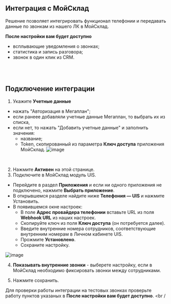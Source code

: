 ## Интеграция с МойСклад <br />  

Решение позволяет интегрировать функционал телефонии и передавать данные по звонкам  из нашего ЛК в МойСклад. <br />  

**После настройки вам будет доступно** <br />

- всплывающие уведомления о звонках;
- статистика и запись разговора;
- звонок в один клик из CRM. <br />

<br />
<br />

## Подключение интеграции  <br />

1. Укажите **Учетные данные** <br />
- нажать "Авторизация в Мегаплан";
- если ранеее добавляли учетные данные Мегаплан, то выбрать их из списка, <br /> 
- если нет, то нажать "Добавить учетные данные" и заполнить значения:
  - название;
  - Token, скопированный из параметра **Ключ доступа** приложения МойСклад.
  ![image](moyslad_auth2.gif)   
<br />


2. Нажмите **Активен** на этой странице. <br />
3. Подключите в МойСклад модуль UIS. <br />
 - Перейдите в раздел **Приложения** и если ни одного приложения не подключено, нажмите **Выбрать приложение**.
 - В открывшемся разделе найдите ниже **Телефония — UIS** и нажмите Установить.
 - В появившемся окне настроек: <br />
   - В поле **Адрес провайдера телефонии** вставьте URL из поля **Webhook URL** из наших настроек.
   - Скопируйте ключ из поля **Ключ доступа** (он потребуется далее).
   - Введите внутренние номера сотрудников, соответствующие внутренним номерам в Личном кабинете UIS.
   - Прожмите **Установлено**.
   - Сохраните настройку. <br />
   
![image](moyslad_module.gif)   

4. **Показывать внутренние звонки** - выберете настройку, если в МойСклад необходимо фиксировать звонки между сотрудниками. <br />
   
5. Нажмите сохранить. <br />


Для проверки работы интеграции на тестовых звонках проверьте работу пунктов указаных в **После настройки вам будет доступно**. <br /
